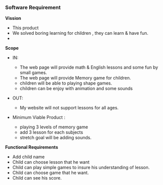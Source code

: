 ### Software Requirement

**Vission**
- This product 
- We solved boring learning for children , they can learn & have fun.
- 

**Scope**
- IN:
  - The web page will provide math & English lessons and some fun by small games.
  - The web page will provide Memory game for children.
  - children will be able to playing shape games.
  - children can be enjoy with animation and some sounds
- OUT:
  - My website will not support lessons for all ages.

- Minimum Viable Product :
  - playing 3 levels of memory game 
  - add 3 lesson for each subjects
  - stretch goal will be adding sounds.

**Functional Requirements**
- Add child name 
- Child can choose lesson that he want
- Child can play simple games to insure his understanding of lesson.
- Child can choose game that he want.
- Child can see his score.

